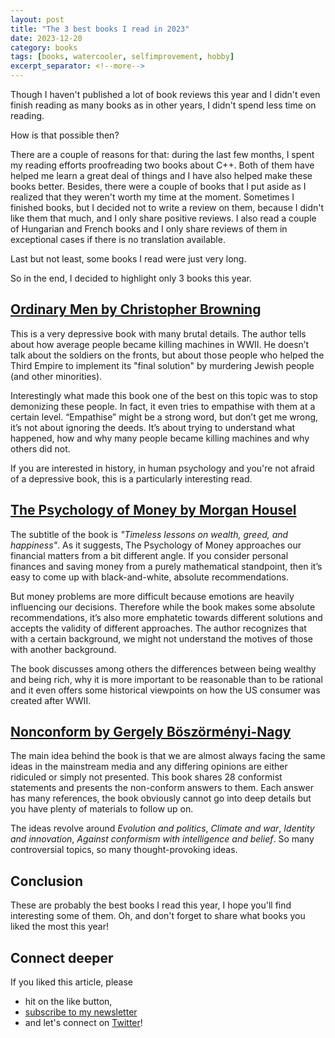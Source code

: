 ```yaml
---
layout: post
title: "The 3 best books I read in 2023"
date: 2023-12-20
category: books
tags: [books, watercooler, selfimprovement, hobby]
excerpt_separator: <!--more-->
---
```

Though I haven't published a lot of book reviews this year and I didn't even finish reading as many books as in other years, I didn't spend less time on reading.

How is that possible then?

There are a couple of reasons for that: during the last few months, I spent my reading efforts proofreading two books about C++. Both of them have helped me learn a great deal of things and I have also helped make these books better. Besides, there were a couple of books that I put aside as I realized that they weren't worth my time at the moment. Sometimes I finished books, but I decided not to write a review on them, because I didn't like them that much, and I only share positive reviews. I also read a couple of Hungarian and French books and I only share reviews of them in exceptional cases if there is no translation available.

Last but not least, some books I read were just very long.

So in the end, I decided to highlight only 3 books this year.

## [Ordinary Men by Christopher Browning](https://www.sandordargo.com/blog/2023/03/11/ordinary-man)

This is a very depressive book with many brutal details. The author tells about how average people became killing machines in WWII. He doesn’t talk about the soldiers on the fronts, but about those people who helped the Third Empire to implement its "final solution" by murdering Jewish people (and other minorities).

Interestingly what made this book one of the best on this topic was to stop demonizing these people. In fact, it even tries to empathise with them at a certain level. “Empathise” might be a strong word, but don’t get me wrong, it’s not about ignoring the deeds. It’s about trying to understand what happened, how and why many people became killing machines and why others did not.

If you are interested in history, in human psychology and you're not afraid of a depressive book, this is a particularly interesting read.

## [The Psychology of Money by Morgan Housel](https://www.amazon.com/Software-Design-Principles-Patterns-High-Quality/dp/1098113160?&_encoding=UTF8&tag=sandordargo-20&linkCode=ur2&linkId=e9b6f64671aac55ff52ecfd91e137d6e&camp=1789&creative=9325)

The subtitle of the book is *"Timeless lessons on wealth, greed, and happiness"*. As it suggests, The Psychology of Money approaches our financial matters from a bit different angle. If you consider personal finances and saving money from a purely mathematical standpoint, then it’s easy to come up with black-and-white, absolute recommendations.

But money problems are more difficult because emotions are heavily influencing our decisions. Therefore while the book makes some absolute recommendations, it’s also more emphatetic towards different solutions and accepts the validity of different approaches. The author recognizes that with a certain background, we might not understand the motives of those with another background.

The book discusses among others the differences between being wealthy and being rich, why it is more important to be reasonable than to be rational and it even offers some historical viewpoints on how the US consumer was created after WWII.

## [Nonconform by Gergely Böszörményi-Nagy](https://www.sandordargo.com/blog/2023/11/25/nonconform-gergely-boszormenyi)

The main idea behind the book is that we are almost always facing the same ideas in the mainstream media and any differing opinions are either ridiculed or simply not presented. This book shares 28 conformist statements and presents the non-conform answers to them. Each answer has many references, the book obviously cannot go into deep details but you have plenty of materials to follow up on.

The ideas revolve around *Evolution and politics*, *Climate and war*, *Identity and innovation*, *Against conformism with intelligence and belief*. So many controversial topics, so many thought-provoking ideas.

## Conclusion

These are probably the best books I read this year, I hope you'll find interesting some of them. Oh, and don't forget to share what books you liked the most this year!

## Connect deeper

If you liked this article, please 
- hit on the like button,  
- [subscribe to my newsletter](http://eepurl.com/gvcv1j) 
- and let's connect on [Twitter](https://twitter.com/SandorDargo)!
